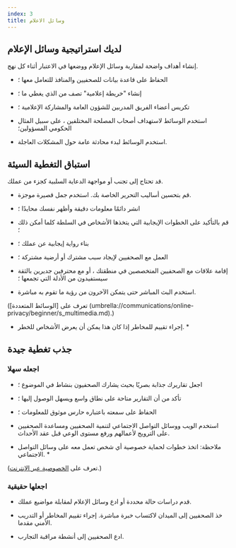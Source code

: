 ```yaml
---
index: 3
title: وسائل الاعلام
---
```

## لديك استراتيجية وسائل الإعلام

إنشاء أهداف واضحة لمقاربة وسائل الإعلام ووضعها في الاعتبار أثناء كل نهج.

- الحفاظ على قاعدة بيانات للصحفيين والمنافذ للتعامل معها ؛

- إنشاء "خريطة إعلامية" تصف من الذي يغطي ما ؛

- تكريس أعضاء الفريق المدربين للشؤون العامة والمشاركة الإعلامية ؛

- استخدم الوسائط لاستهداف أصحاب المصلحة المختلفين ، على سبيل المثال الحكومي
المسؤولين؛

- استخدم الوسائط لبدء محادثة عامة حول المشكلات العاجلة.

## استباق التغطية السيئة

قد تحتاج إلى تجنب أو مواجهة الدعاية السلبية كجزء من عملك.

- قم بتحسين أساليب التحرير الخاصة بك. استخدم جمل قصيرة موجزة.

- انشر دائمًا معلومات دقيقة وأظهر نفسك محايدًا ؛

- قم بالتأكيد على الخطوات الإيجابية التي يتخذها الأشخاص في السلطة كلما أمكن ذلك ؛

- بناء رواية إيجابية عن عملك ؛

- العمل مع الصحفيين لإيجاد سبب مشترك أو أرضية مشتركة ؛

- إقامة علاقات مع الصحفيين المتخصصين في منطقتك ، أو مع محترفين جديرين بالثقة سيستفيدون من الأدلة التي تجمعها ؛

- استخدم البث المباشر حتى يتمكن الآخرون من رؤية ما تقوم به مباشرة.

(تعرف على [الوسائط المتعددة] (umbrella://communications/online-privacy/beginner/s_multimedia.md).)

* إجراء تقييم للمخاطر إذا كان هذا يمكن أن يعرض الأشخاص للخطر. *


## جذب تغطية جيدة

### اجعله سهلا

- اجعل تقاريرك جذابة بصريًا بحيث يشارك الصحفيون بنشاط في الموضوع ؛

- تأكد من أن التقارير متاحة على نطاق واسع ويسهل الوصول إليها ؛

- الحفاظ على سمعته باعتباره حارس موثوق للمعلومات ؛

- استخدم الويب ووسائل التواصل الاجتماعي لتنمية الصحفيين ومساعدة الصحفيين على الترويج لأعمالهم ورفع مستوى الوعي قبل عقد الأحداث.

* ملاحظة: اتخذ خطوات لحماية خصوصية أي شخص تعمل معه على وسائل التواصل الاجتماعي. *

(تعرف على [الخصوصية عبر الإنترنت](umbrella://communications/online-privacy).)

### اجعلها حقيقية

- قدم دراسات حالة محددة أو ادع وسائل الإعلام لمقابلة مواضيع عملك.

- خذ الصحفيين إلى الميدان لاكتساب خبرة مباشرة. إجراء تقييم المخاطر أو التدريب الأمني مقدما.

- ادع الصحفيين إلى أنشطة مراقبة التجارب.